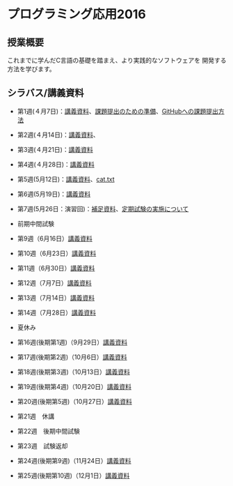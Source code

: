 # プログラミング応用2016

## 授業概要

これまでに学んだC言語の基礎を踏まえ、より実践的なソフトウェアを
開発する方法を学びます。

## シラバス/講義資料

* 第1週(４月7日)：[講義資料](https://www.dropbox.com/s/tt31ep29h483cas/lecture_week1.pdf?dl=0)、[課題提出のための準備](https://www.dropbox.com/s/l28umz7yue6r3uz/send_assignment.pdf?dl=0)、[GitHubへの課題提出方法](https://github.com/NIT-IBARAKI-Applied-Programming/syllabus/raw/master/week2/how2submit.txt)
* 第2週(４月14日)：[講義資料](https://github.com/NIT-IBARAKI-Applied-Programming/syllabus/raw/master/week2/lecture.pdf)、
* 第3週(４月21日)：[講義資料](https://github.com/NIT-IBARAKI-Applied-Programming/syllabus/raw/master/week3/lecture.pdf)
* 第4週(４月28日)：[講義資料](https://github.com/NIT-IBARAKI-Applied-Programming/syllabus/raw/master/week4/lecture.pdf)
* 第5週(5月12日)：[講義資料](https://github.com/NIT-IBARAKI-Applied-Programming/syllabus/raw/master/week5/lecture.pdf)、[cat.txt](https://github.com/NIT-IBARAKI-Applied-Programming/syllabus/raw/master/week5/cat.txt)
* 第6週(5月19日)：[講義資料](https://github.com/NIT-IBARAKI-Applied-Programming/syllabus/raw/master/week6/lecture.pdf)
* 第7週(5月26日：演習回)：[補足資料](https://github.com/NIT-IBARAKI-Applied-Programming/syllabus/raw/master/week7/lecture.pdf)、[定期試験の実施について](https://github.com/NIT-IBARAKI-Applied-Programming/syllabus/raw/master/week7/exam.pdf) 

* 前期中間試験

* 第9週（6月16日）[講義資料](https://github.com/NIT-IBARAKI-Applied-Programming/syllabus/raw/master/week9/lecture.pdf)
* 第10週（6月23日）[講義資料](https://github.com/NIT-IBARAKI-Applied-Programming/syllabus/raw/master/week10/lecture.pdf)
* 第11週（6月30日）[講義資料](https://github.com/NIT-IBARAKI-Applied-Programming/syllabus/raw/master/week11/lecture.pdf)
* 第12週（7月7日）[講義資料](https://github.com/NIT-IBARAKI-Applied-Programming/syllabus/raw/master/week12/lecture.pdf)
* 第13週（7月14日）[講義資料](https://github.com/NIT-IBARAKI-Applied-Programming/syllabus/raw/master/week13/lecture.pdf)
* 第14週（7月28日）[講義資料](https://github.com/NIT-IBARAKI-Applied-Programming/syllabus/raw/master/week14/lecture.pdf)

* 夏休み

* 第16週(後期第1週)（9月29日）[講義資料](https://github.com/NIT-IBARAKI-Applied-Programming/syllabus/raw/master/week16/lecture.pdf)
* 第17週(後期第2週)（10月6日）[講義資料](https://github.com/NIT-IBARAKI-Applied-Programming/syllabus/raw/master/week17/lecture.pdf)
* 第18週(後期第3週)（10月13日）[講義資料](https://github.com/NIT-IBARAKI-Applied-Programming/syllabus/raw/master/week18/lecture.pdf)
* 第19週(後期第4週)（10月20日）[講義資料](https://github.com/NIT-IBARAKI-Applied-Programming/syllabus/raw/master/week19/lecture.pdf)
* 第20週(後期第5週)（10月27日）[講義資料](https://github.com/NIT-IBARAKI-Applied-Programming/syllabus/raw/master/week20/lecture.pdf)
* 第21週　休講
* 第22週　後期中間試験
* 第23週　試験返却
* 第24週(後期第9週)（11月24日）[講義資料](https://github.com/NIT-IBARAKI-Applied-Programming/syllabus/raw/master/week24/lecture.pdf)
* 第25週(後期第10週)（12月1日）[講義資料](https://github.com/NIT-IBARAKI-Applied-Programming/syllabus/raw/master/week25/lecture.pdf)

